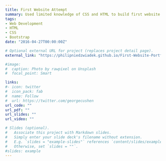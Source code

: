 ```yaml
---
title: First Website Attempt
summary: Used limited knowledge of CSS and HTML to build first website
tags:
- Web Development
- HTML
- CSS
- Bootstrap
date: "2016-04-27T00:00:00Z"

# Optional external URL for project (replaces project detail page).
external_link: "https://philipniedzwiadek.github.io/First-Website-Portfolio/"

#image:
#  caption: Photo by rawpixel on Unsplash
#  focal_point: Smart

links:
#- icon: twitter
#  icon_pack: fab
#  name: Follow
#  url: https://twitter.com/georgecushen
url_code: ""
url_pdf: ""
url_slides: ""
url_video: ""

# Slides (optional).
#   Associate this project with Markdown slides.
#   Simply enter your slide deck's filename without extension.
#   E.g. `slides = "example-slides"` references `content/slides/example-slides.md`.
#   Otherwise, set `slides = ""`.
#slides: example
---
```


